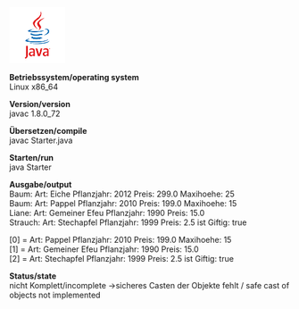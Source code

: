 ![Java Logo](https://github.com/OlafGroh/OOP/blob/master/Java/images/logo.png)

__Betriebssystem/operating system__  
Linux x86_64

__Version/version__  
javac 1.8.0_72

__Übersetzen/compile__  
javac Starter.java

__Starten/run__  
java Starter

__Ausgabe/output__  
Baum: Art: Eiche Pflanzjahr: 2012 Preis: 299.0 Maxihoehe: 25  
Baum: Art: Pappel Pflanzjahr: 2010 Preis: 199.0 Maxihoehe: 15  
Liane: Art:  Gemeiner Efeu Pflanzjahr: 1990 Preis: 15.0  
Strauch: Art: Stechapfel Pflanzjahr: 1999 Preis: 2.5 ist Giftig: true  

[0] = Art: Pappel Pflanzjahr: 2010 Preis: 199.0 Maxihoehe: 15  
[1] = Art:  Gemeiner Efeu Pflanzjahr: 1990 Preis: 15.0  
[2] = Art: Stechapfel Pflanzjahr: 1999 Preis: 2.5 ist Giftig: true  


__Status/state__  
nicht Komplett/incomplete
->sicheres Casten der Objekte fehlt / safe cast of objects not implemented  
